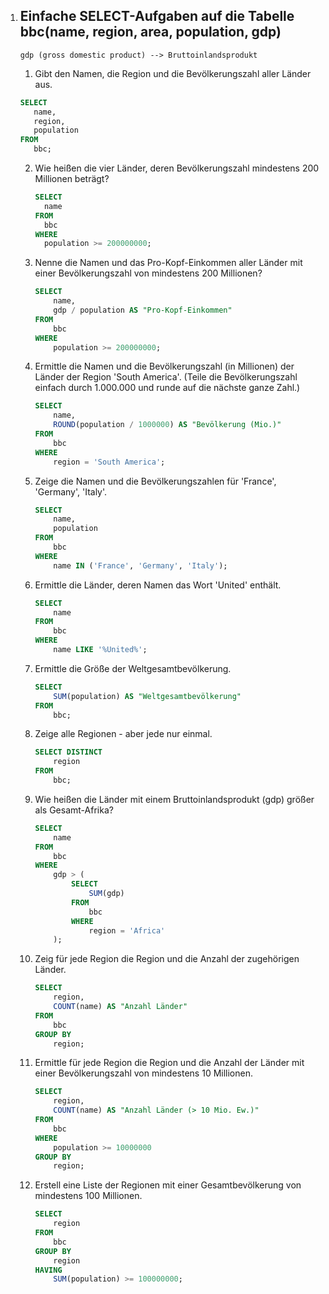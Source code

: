 1. Einfache SELECT-Aufgaben auf die Tabelle bbc(name, region, area, population, gdp)
   ---------------------------------------------------------------------------------
       gdp (gross domestic product) --> Bruttoinlandsprodukt

   1. Gibt den Namen, die Region und die Bevölkerungszahl aller Länder aus.
     ```sql
     SELECT 
     	name, 
     	region, 
     	population 
     FROM 
     	bbc;
     ```

   2. Wie heißen die vier Länder, deren Bevölkerungszahl mindestens 200 Millionen beträgt?

      ```sql
      SELECT 
      	name 
      FROM 
      	bbc 
      WHERE 
      	population >= 200000000;
      ```

   3. Nenne die Namen und das Pro-Kopf-Einkommen aller Länder mit einer Bevölkerungszahl
      von mindestens 200 Millionen?

      ```sql
      SELECT
          name,
          gdp / population AS "Pro-Kopf-Einkommen"
      FROM
          bbc
      WHERE
          population >= 200000000;
      ```

   4. Ermittle die Namen und die Bevölkerungszahl (in Millionen) der Länder der
      Region 'South America'.
      (Teile die Bevölkerungszahl einfach durch 1.000.000 und runde auf die nächste ganze Zahl.)

      ```sql
      SELECT
          name,
          ROUND(population / 1000000) AS "Bevölkerung (Mio.)"
      FROM
          bbc
      WHERE
          region = 'South America';
      ```

   5. Zeige die Namen und die Bevölkerungszahlen für 'France', 'Germany', 'Italy'.

      ```sql
      SELECT
          name,
          population
      FROM
          bbc
      WHERE
          name IN ('France', 'Germany', 'Italy');
      ```

   6. Ermittle die Länder, deren Namen das Wort 'United' enthält.

      ```sql
      SELECT
          name
      FROM
          bbc
      WHERE
          name LIKE '%United%';
      ```

   7. Ermittle die Größe der Weltgesamtbevölkerung.

      ```sql
      SELECT
          SUM(population) AS "Weltgesamtbevölkerung"
      FROM
          bbc;
      ```

   8. Zeige alle Regionen - aber jede nur einmal.

      ```sql
      SELECT DISTINCT
          region
      FROM
          bbc;
      ```

   9. Wie heißen die Länder mit einem Bruttoinlandsprodukt (gdp) größer als Gesamt-Afrika?

      ```sql
      SELECT
          name
      FROM
          bbc
      WHERE
          gdp > (
              SELECT
                  SUM(gdp)
              FROM
                  bbc
              WHERE
                  region = 'Africa'
          );
      ```

   10. Zeig für jede Region die Region und die Anzahl der zugehörigen Länder.

       ```sql
       SELECT
           region,
           COUNT(name) AS "Anzahl Länder"
       FROM
           bbc
       GROUP BY
           region;
       ```

   11. Ermittle für jede Region die Region und die Anzahl der Länder mit einer
       Bevölkerungszahl von mindestens 10 Millionen.

       ```sql
       SELECT
           region,
           COUNT(name) AS "Anzahl Länder (> 10 Mio. Ew.)"
       FROM
           bbc
       WHERE
           population >= 10000000
       GROUP BY
           region;
       ```

   12. Erstell eine Liste der Regionen mit einer Gesamtbevölkerung von mindestens 100 Millionen.

       ```sql
       SELECT
           region
       FROM
           bbc
       GROUP BY
           region
       HAVING
           SUM(population) >= 100000000;
       ```